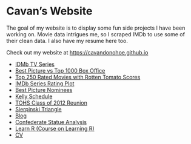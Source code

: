 
<!-- README.md is generated from README.Rmd. Please edit that file -->

# Cavan’s Website

<!-- badges: start -->
<!-- badges: end -->

The goal of my website is to display some fun side projects I have been
working on. Movie data intrigues me, so I scraped IMDb to use some of
their clean data. I also have my resume here too.

Check out my website at <https://cavandonohoe.github.io>

- [IDMb TV
  Series](https://cavandonohoe.github.io/imdb_top_250_tv_series.html)
- [Best Picture vs Top 1000 Box
  Office](https://cavandonohoe.github.io/best_pic_vs_top_1000.html)
- [Top 250 Rated Movies with Rotten Tomato
  Scores](https://cavandonohoe.github.io/top_250_imdb_with_rt.html)
- [IMDb Series Rating
  Plot](https://cavandonohoe.github.io/imdb_rating_plot.html)
- [Best Picture
  Nominees](https://cavandonohoe.github.io/best_picture_nominees.html)
- [Kelly
  Schedule](https://cavandonohoe.github.io/firefighter_schedule.html)
- [TOHS Class of 2012
  Reunion](https://cavandonohoe.github.io/tohs_reunion.html)
- [Sierpinski
  Triangle](https://cavandonohoe.github.io/sierpinski_triangle.html)
- [Blog](https://cavandonohoe.github.io/my_travels.html)
- [Confederate Statue
  Analysis](https://github.com/cavandonohoe/confederate_statues)
- [Learn R (Course on Learning
  R)](https://cavandonohoe.github.io/learn_r.html)
- [CV](https://cavandonohoe.github.io/cv.html)
